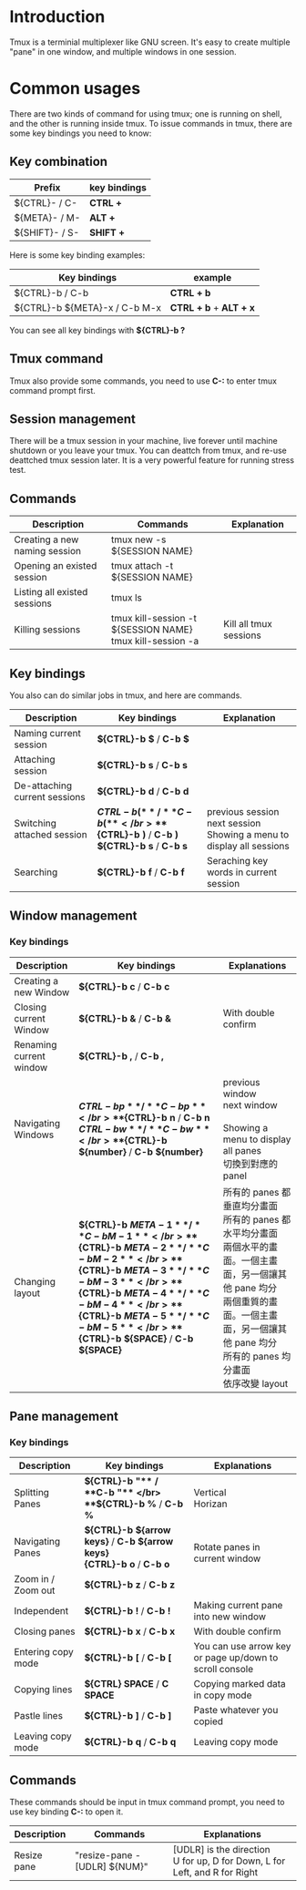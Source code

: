 # Introduction

Tmux is a terminial multiplexer like GNU screen. It's easy to create multiple "pane" in one window, and multiple windows in one session.

# Common usages

There are two kinds of command for using tmux; one is running on shell, and the other is running inside tmux. To issue commands in tmux, there are some key bindings you need to know:

## Key combination

Prefix | key bindings
------ | ------------
${CTRL}- / C- | **CTRL +**
${META}- / M- | **ALT +**
${SHIFT}- / S- | **SHIFT +**

Here is some key binding examples:

Key bindings | example
------------ | -------
${CTRL}-b / C-b | **CTRL + b**
${CTRL}-b ${META}-x / C-b M-x | **CTRL + b** + **ALT + x**

You can see all key bindings with **${CTRL}-b ?**

## Tmux command

Tmux also provide some commands, you need to use **C-:** to enter tmux command prompt first.


## Session management

There will be a tmux session in your machine, live forever until machine shutdown or you leave your tmux. You can deattch from tmux, and re-use deattched tmux session later. It is a very powerful feature for running stress test.

## Commands

Description | Commands | Explanation
----------- | -------- | ------------
Creating a new naming session | tmux new -s ${SESSION NAME} | 
Opening an existed session | tmux attach -t ${SESSION NAME} | 
Listing all existed sessions | tmux ls | 
Killing sessions | tmux kill-session -t ${SESSION NAME} </br> tmux kill-session -a | Kill all tmux sessions

## Key bindings

You also can do similar jobs in tmux, and here are commands.

Description | Key bindings | Explanation
----------- | ------------ | ------------
Naming current session | **${CTRL}-b $** / **C-b $** | 
Attaching session | **${CTRL}-b s** / **C-b s** | 
De-attaching current sessions | **${CTRL}-b d** / **C-b d** | 
Switching attached session | **${CTRL}-b (** / **C-b (** </br> **${CTRL}-b )** / **C-b )** </br> **${CTRL}-b s** / **C-b s** | previous session </br> next session </br> Showing a menu to display all sessions
Searching | **${CTRL}-b f** / **C-b f** | Seraching key words in current session

## Window management

### Key bindings

Description | Key bindings | Explanations
----------- | ------------ | -------------
Creating a new Window | **${CTRL}-b c** / **C-b c** | 
Closing current Window | **${CTRL}-b &** / **C-b &** | With double confirm
Renaming current window | **${CTRL}-b ,** / **C-b ,** |   
Navigating Windows | **${CTRL}-b p** / **C-b p** </br> **${CTRL}-b n** / **C-b n** </br> **${CTRL}-b w** / **C-b w** </br> **${CTRL}-b ${number}** / **C-b ${number}** | previous window </br> next window </br>  </br> Showing a menu to display all panes </br> 切換到對應的 panel
Changing layout | **${CTRL}-b ${META}-1** / **C-b M-1** </br> **${CTRL}-b ${META}-2** / **C-b M-2** </br> **${CTRL}-b ${META}-3** / **C-b M-3** </br> **${CTRL}-b ${META}-4** / **C-b M-4** </br> **${CTRL}-b ${META}-5** / **C-b M-5** </br> **${CTRL}-b ${SPACE}** / **C-b ${SPACE}** | 所有的 panes 都垂直均分畫面 </br> 所有的 panes 都水平均分畫面 </br> 兩個水平的畫面。一個主畫面，另一個讓其他 pane 均分 </br> 兩個重質的畫面。一個主畫面，另一個讓其他 pane 均分 </br> 所有的 panes 均分畫面 </br> 依序改變 layout

## Pane management

### Key bindings

Description | Key bindings | Explanations
----------- | ------------ | -------------
Splitting Panes | **${CTRL}-b "** / **C-b "** </br> **${CTRL}-b %** / **C-b %** | Vertical </br> Horizan 
Navigating Panes | **${CTRL}-b ${arrow keys}** / **C-b ${arrow keys}** </br> **{CTRL}-b o** / **C-b o** | </br> Rotate panes in current window
Zoom in / Zoom out | **${CTRL}-b z** / **C-b z** | 
Independent | **${CTRL}-b !** / **C-b !** | Making current pane into new window 
Closing panes | **${CTRL}-b x** / **C-b x** | With double confirm
Entering copy mode | **${CTRL}-b [** / **C-b [** | You can use arrow key or page up/down to scroll console
Copying lines | **${CTRL} SPACE** / **C SPACE** | Copying marked data in copy mode
Pastle lines | **${CTRL}-b ]** / **C-b ]** | Paste whatever you copied
Leaving copy mode | **${CTRL}-b q** / **C-b q** | Leaving copy mode

## Commands

These commands should be input in tmux command prompt, you need to use key binding **C-:** to open it.

Description | Commands | Explanations
----------- | -------- | -------------
Resize pane | "resize-pane -[UDLR] ${NUM}" | [UDLR] is the direction </br> U for up, D for Down, L for Left, and R for Right


